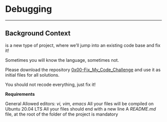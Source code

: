 # Debugging
---
## Background Context

<Fix my code> is a new type of project, where we’ll jump into an existing code base and fix it!

Sometimes you will know the language, sometimes not.

Please download the repository [0x00-Fix_My_Code_Challenge](https://intranet.alxswe.com/rltoken/GLYjW57NUS-s-JEsfjuNFA) and use it as initial files for all solutions.

You should not recode everything, just fix it!

**Requirements**

General
Allowed editors: *vi, vim, emacs*
All your files will be compiled on Ubuntu 20.04 LTS
All your files should end with a new line
A *README.md* file, at the root of the folder of the project is mandatory
